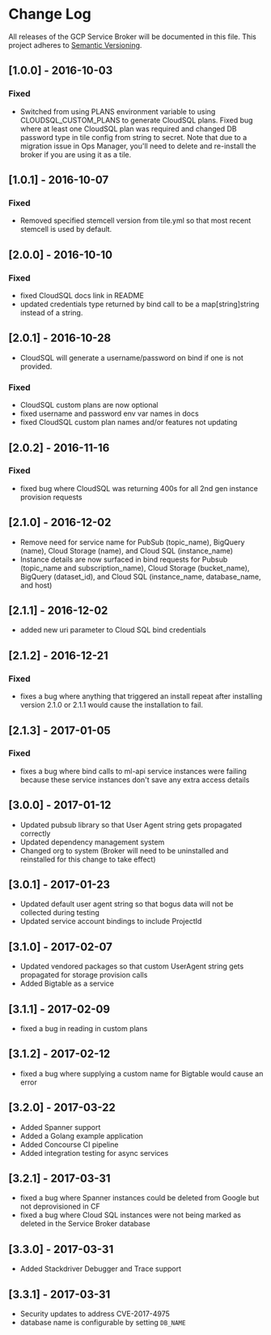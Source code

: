 # Change Log
All releases of the GCP Service Broker will be documented in
this file. This project adheres to [Semantic Versioning](http://semver.org/).

## [1.0.0] - 2016-10-03

### Fixed
- Switched from using PLANS environment variable to using CLOUDSQL_CUSTOM_PLANS 
to generate CloudSQL plans. Fixed bug where at least one CloudSQL plan was required
and changed DB password type in tile config from string to secret. Note that due to
a migration issue in Ops Manager, you'll need to delete and re-install the broker 
if you are using it as a tile.

## [1.0.1] - 2016-10-07

### Fixed
- Removed specified stemcell version from tile.yml so that most recent stemcell is 
used by default.

## [2.0.0] - 2016-10-10

### Fixed
- fixed CloudSQL docs link in README
- updated credentials type returned by bind call to be a map[string]string instead
of a string.

## [2.0.1] - 2016-10-28

- CloudSQL will generate a username/password on bind if one is not provided.

### Fixed
- CloudSQL custom plans are now optional
- fixed username and password env var names in docs
- fixed CloudSQL custom plan names and/or features not updating

## [2.0.2] - 2016-11-16

### Fixed
- fixed bug where CloudSQL was returning 400s for all 2nd gen instance provision requests

## [2.1.0] - 2016-12-02

- Remove need for service name for PubSub (topic_name), BigQuery (name), Cloud Storage (name), and Cloud SQL (instance_name)
- Instance details are now surfaced in bind requests for Pubsub (topic_name and subscription_name),
Cloud Storage (bucket_name), BigQuery (dataset_id), and Cloud SQL (instance_name, database_name, and host)

## [2.1.1] - 2016-12-02

- added new uri parameter to Cloud SQL bind credentials

## [2.1.2] - 2016-12-21

### Fixed
- fixes a bug where anything that triggered an install repeat after installing version 2.1.0 or 2.1.1 would cause the
installation to fail.

## [2.1.3] - 2017-01-05

### Fixed
- fixes a bug where bind calls to ml-api service instances were failing because these service instances don't save
any extra access details

## [3.0.0] - 2017-01-12

- Updated pubsub library so that User Agent string gets propagated correctly
- Updated dependency management system
- Changed org to system (Broker will need to be uninstalled and reinstalled for this change to take effect)

## [3.0.1] - 2017-01-23

- Updated default user agent string so that bogus data will not be collected during testing
- Updated service account bindings to include ProjectId

## [3.1.0] - 2017-02-07

- Updated vendored packages so that custom UserAgent string gets propagated for storage provision calls
- Added Bigtable as a service

## [3.1.1] - 2017-02-09

- fixed a bug in reading in custom plans

## [3.1.2] - 2017-02-12

- fixed a bug where supplying a custom name for Bigtable would cause an error

## [3.2.0] - 2017-03-22

- Added Spanner support
- Added a Golang example application
- Added Concourse CI pipeline
- Added integration testing for async services

## [3.2.1] - 2017-03-31

- fixed a bug where Spanner instances could be deleted from Google but not deprovisioned in CF
- fixed a bug where Cloud SQL instances were not being marked as deleted in the Service Broker database

## [3.3.0] - 2017-03-31

- Added Stackdriver Debugger and Trace support

## [3.3.1] - 2017-03-31

- Security updates to address CVE-2017-4975
- database name is configurable by setting `DB_NAME`
